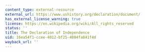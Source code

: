 ```yaml
---
content_type: external-resource
external_url: https://www.ushistory.org/declaration/document/
has_external_license_warning: true
license: https://en.wikipedia.org/wiki/All_rights_reserved
status: ''
title: The Declaration of Independence
uid: 16ea54f1-ccee-4012-bf25-4884fa841f4d
wayback_url: ''
---
```

